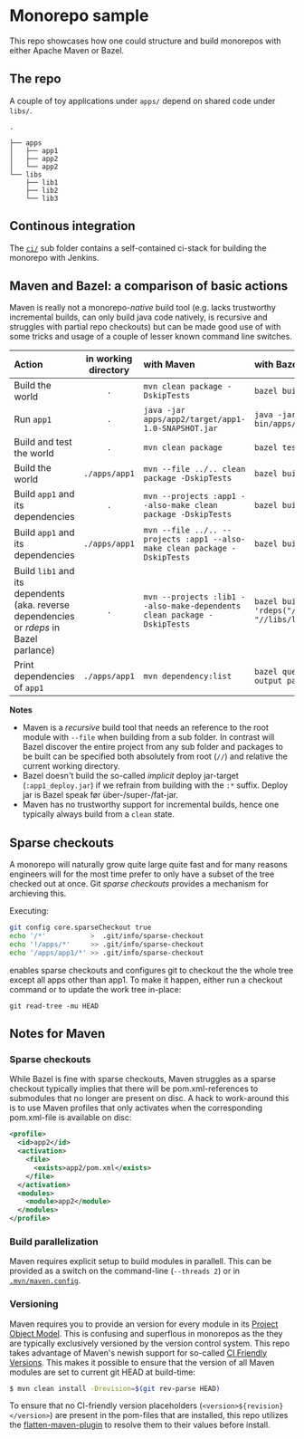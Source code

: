 # Monorepo sample
This repo showcases how one could structure and build monorepos with either Apache Maven or Bazel.

## The repo
A couple of toy applications under `apps/` depend on shared code under `libs/`.

```
.

├── apps
│   ├── app1
│   ├── app2
│   └── app2
└── libs
    ├── lib1
    ├── lib2
    └── lib3
```

## Continous integration
The [`ci/`](ci/README.md) sub folder contains a self-contained ci-stack for building the monorepo with Jenkins.

## Maven and Bazel: a comparison of basic actions
Maven is really not a monorepo-*native* build tool (e.g. lacks
trustworthy incremental builds, can only build java code natively, is recursive and
struggles with partial repo checkouts) but can be made good use of with some tricks
and usage of a couple of lesser known command line switches.

Action | in working directory  | with Maven | with Bazel
:--- | :---: |:--- |:---
Build the world| `.` | `mvn clean package -DskipTests` | `bazel build //...:*`
Run `app1`| `.` | `java -jar apps/app2/target/app1-1.0-SNAPSHOT.jar`| `java -jar bazel-bin/apps/app1/app1_deploy.jar`
Build and test the world| `.` | `mvn clean package` | `bazel test //...:*`
Build the world| `./apps/app1` | `mvn --file ../.. clean package -DskipTests` | `bazel build //...:*`
Build `app1` and its dependencies| `.` | `mvn --projects :app1 --also-make clean package -DskipTests` | `bazel build //apps/app1:*`
Build `app1` and its dependencies| `./apps/app1` | `mvn --file ../.. --projects :app1 --also-make clean package -DskipTests` | `bazel build :*`
Build `lib1` and its dependents (aka. reverse dependencies or *rdeps* in Bazel parlance)  | `.` | `mvn --projects :lib1 --also-make-dependents clean package -DskipTests` | `bazel build $(bazel query 'rdeps("//...", "//libs/lib1")')`
Print dependencies of `app1`| `./apps/app1` | `mvn dependency:list` | `bazel query  'deps(.)' --output package` 

**Notes**
 * Maven is a *recursive* build tool that needs an reference to the root module with `--file` 
 when building from a sub folder. In contrast will Bazel discover the entire project from 
 any sub folder and packages to be built can be specified both absolutely from root (`//`) and 
 relative the current working directory.
 * Bazel doesn't build the so-called *implicit* deploy jar-target (`:app1_deploy.jar`) if we
 refrain from building with the `:*` suffix. Deploy jar is Bazel speak før 
 über-/super-/fat-jar. 
 * Maven has no trustworthy support for incremental builds, hence one typically always build
 from a `clean` state.

## Sparse checkouts
A monorepo will naturally grow quite large quite fast and for many reasons engineers will for the
most time prefer to only have a subset of the tree checked out at once. Git *sparse checkouts* provides
a mechanism for archieving this.

Executing:
```bash
git config core.sparseCheckout true
echo '/*'           >  .git/info/sparse-checkout
echo '!/apps/*'     >> .git/info/sparse-checkout
echo '/apps/app1/*' >> .git/info/sparse-checkout
```
enables sparse checkouts and configures git to checkout the the whole tree except all apps other
than app1. To make it happen, either run a checkout command or to update the work tree in-place:
```
git read-tree -mu HEAD
```

## Notes for Maven
### Sparse checkouts
While Bazel is fine with sparse checkouts, Maven struggles as a sparse checkout typically implies
that there will be pom.xml-references to submodules that no longer are present on disc. A hack to
work-around this is to use Maven profiles that only activates when the corresponding pom.xml-file
is available on disc:
```xml
<profile>
  <id>app2</id>
  <activation>
    <file>
      <exists>app2/pom.xml</exists>
    </file>
  </activation>
  <modules>
    <module>app2</module>
  </modules>
</profile>
```

### Build parallelization
Maven requires explicit setup to build modules in parallell. This can be provided as a switch on the
command-line (`--threads 2`) or in [`.mvn/maven.config`](.mvn/maven.config).

### Versioning
Maven requires you to provide an version for every module in its [Project Object Model](https://maven.apache.org/guides/introduction/introduction-to-the-pom.html).
This is confusing and superflous in monorepos as the they are typically exclusively versioned by the version control system.
This repo takes advantage of Maven's newish support for so-called [CI Friendly Versions](https://maven.apache.org/maven-ci-friendly.html).
This makes it possible to ensure that the version of all Maven modules are set to current git HEAD at build-time:
```bash
$ mvn clean install -Drevision=$(git rev-parse HEAD)
```
To ensure that no CI-friendly version placeholders (`<version>${revision}</version>`) are present in the pom-files that are installed,
this repo utilizes the [flatten-maven-plugin](https://www.mojohaus.org/flatten-maven-plugin/) to resolve them to their values before install.
